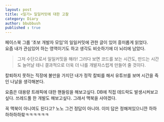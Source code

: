 ```yaml
---
layout: post
title: <일기> 일일커밋에 대한 고찰
category: Diary
author: bbubbush
published : true
---
```


페이스북 그룹 '초보 개발자 모임'의 일일커밋에 관한 글이 있어 흥미롭게 읽었다.  
요즘 내가 관심있어 하는 영역이기도 하고 생각도 비슷하기에 더 뇌리에 남았다.

> 그저 수단으로서 일일커밋을 해라! 그러다 보면 코드를 보는 시간도, 만드는 시간도 늘어날 테니 결과적으로 더욱 더 나를 개발자스럽게 만들어 줄 것이다.

칼퇴하지 못하는 직장에 불만을 가지던 내가 정작 칼퇴를 해서 유튜브를 보며 시간을 죽인 나날을 생각해본다. 

요즘은 대용량 트래픽에 대한 핸들링을 해보고싶다. DB에 직접 데드락도 발생시켜보고싶다. 쓰레드풀 한 개발도 해보고싶다. 그래서 맥북을 사야겠다.  

꼭 맥북이 아니여도 된다고? 노노 그건 정답이 아니야. 이미 답은 정해져있으니깐 하하하하하하핰ㅋㅋㅋㅋㅋㅋ